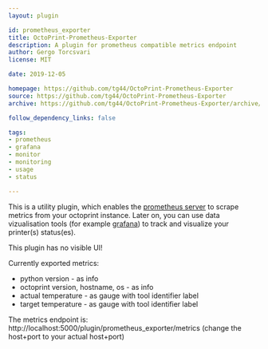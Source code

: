 ```yaml
---
layout: plugin

id: prometheus_exporter
title: OctoPrint-Prometheus-Exporter
description: A plugin for prometheus compatible metrics endpoint
author: Gergo Torcsvari
license: MIT

date: 2019-12-05

homepage: https://github.com/tg44/OctoPrint-Prometheus-Exporter
source: https://github.com/tg44/OctoPrint-Prometheus-Exporter
archive: https://github.com/tg44/OctoPrint-Prometheus-Exporter/archive/master.zip

follow_dependency_links: false

tags:
- prometheus
- grafana
- monitor
- monitoring
- usage
- status

---
```


This is a utility plugin, which enables the [prometheus server](https://prometheus.io/) to scrape metrics from your octoprint instance.
Later on, you can use data vizualisation tools (for example [grafana](https://grafana.com/)) to track and visualize your printer(s) status(es).

This plugin has no visible UI!

Currently exported metrics:
 - python version - as info
 - octoprint version, hostname, os - as info
 - actual temperature - as gauge with tool identifier label
 - target temperature - as gauge with tool identifier label
 
The metrics endpoint is: http://localhost:5000/plugin/prometheus_exporter/metrics (change the host+port to your actual host+port)

